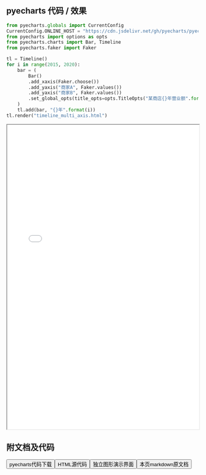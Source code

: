 
## pyecharts 代码 / 效果

```python
from pyecharts.globals import CurrentConfig
CurrentConfig.ONLINE_HOST = "https://cdn.jsdelivr.net/gh/pyecharts/pyecharts-assets@latest/assets/"
from pyecharts import options as opts
from pyecharts.charts import Bar, Timeline
from pyecharts.faker import Faker

tl = Timeline()
for i in range(2015, 2020):
    bar = (
        Bar()
        .add_xaxis(Faker.choose())
        .add_yaxis("商家A", Faker.values())
        .add_yaxis("商家B", Faker.values())
        .set_global_opts(title_opts=opts.TitleOpts("某商店{}年营业额".format(i)))
    )
    tl.add(bar, "{}年".format(i))
tl.render("timeline_multi_axis.html")

```

<iframe width="100%" height="800px" src="/pyecharts/
Timeline/timeline_multi_axis.html"></iframe>

## 附文档及代码

<a href="https://cdn.jsdelivr.net/gh/wfy-belief/python/docs/pyecharts/Timeline/timeline_multi_axis.py"><button class="mybutton">pyecharts代码下载</button></a><a href="https://cdn.jsdelivr.net/gh/wfy-belief/python/docs/pyecharts/Timeline/timeline_multi_axis.html"><button class="mybutton">HTML源代码</button></a><a href="https://python.wfyblog.cn/pyecharts/Timeline/timeline_multi_axis.html"><button class="mybutton">独立图形演示界面</button></a><a href="https://cdn.jsdelivr.net/gh/wfy-belief/python/docs/pyecharts/Timeline/timeline_multi_axis.md"><button class="mybutton">本页markdown原文档</button></a>